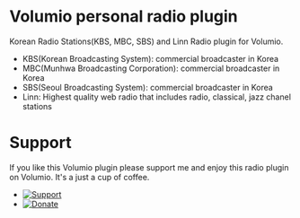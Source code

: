 
# Volumio personal radio plugin
Korean Radio Stations(KBS, MBC, SBS) and Linn Radio plugin for Volumio.

- KBS(Korean Broadcasting System): commercial broadcaster in Korea
- MBC(Munhwa Broadcasting Corporation): commercial broadcaster in Korea
- SBS(Seoul Broadcasting System): commercial broadcaster in Korea
- Linn: Highest quality web radio that includes radio, classical, jazz chanel stations

# Support
If you like this Volumio plugin please support me and enjoy this radio plugin on Volumio. It's a just a cup of coffee.

 - [![Support](https://img.shields.io/badge/Support-Buy%20Me%20A%20Coffee-orange.svg?style=for-the-badge)](https://buymeacoff.ee/chrispanda)
 - [![Donate](https://img.shields.io/badge/Donate-PayPal-blue.svg?style=for-the-badge)](https://paypal.me/ckchrispanda) 
